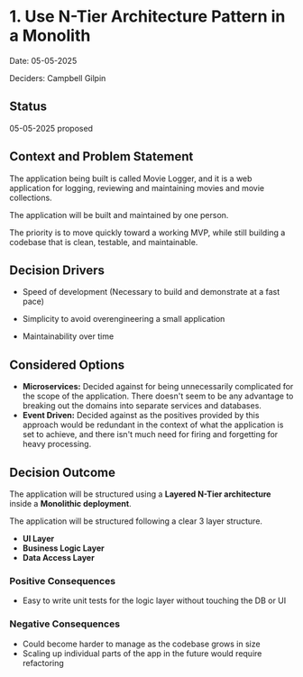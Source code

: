 # 1. Use N-Tier Architecture Pattern in a Monolith

Date: 05-05-2025

Deciders: Campbell Gilpin

## Status

05-05-2025 proposed

## Context and Problem Statement

The application being built is called Movie Logger, and it is a web application for logging, reviewing and maintaining movies and movie collections.

The application will be built and maintained by one person. 

The priority is to move quickly toward a working MVP, while still building a codebase that is clean, testable, and maintainable. 

## Decision Drivers 
* Speed of development (Necessary to build and demonstrate at a fast pace)

* Simplicity to avoid overengineering a small application

* Maintainability over time

## Considered Options

- **Microservices:** Decided against for being unnecessarily complicated for the scope of the application. There doesn't seem to be any advantage to breaking out the domains into separate services and databases.
- **Event Driven:** Decided against as the positives provided by this approach would be redundant in the context of what the application is set to achieve, and there isn't much need for firing and forgetting for heavy processing. 

## Decision Outcome

The application will be structured using a **Layered N-Tier architecture** inside a **Monolithic deployment**.

The application will be structured following a clear 3 layer structure.

- **UI Layer**
- **Business Logic Layer**
- **Data Access Layer**

### Positive Consequences 

* Easy to write unit tests for the logic layer without touching the DB or UI  

### Negative Consequences

* Could become harder to manage as the codebase grows in size
* Scaling up individual parts of the app in the future would require refactoring 
